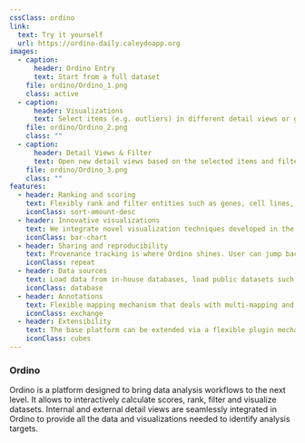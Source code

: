 ```yaml
---
cssClass: ordino
link:
  text: Try it yourself
  url: https://ordino-daily.caleydoapp.org
images:
  - caption:
      header: Ordino Entry
      text: Start from a full dataset
    file: ordino/Ordino_1.png
    class: active
  - caption:
      header: Visualizations
      text: Select items (e.g. outliers) in different detail views or get information of external resources
    file: ordino/Ordino_2.png
    class: ""
  - caption:
      header: Detail Views & Filter
      text: Open new detail views based on the selected items and filter, add scores, etc.
    file: ordino/Ordino_3.png
    class: ""
features:
  - header: Ranking and scoring
    text: Flexibly rank and filter entities such as genes, cell lines, and tissues based on preloaded data, dynamically aggregated data, or additional meta-data
    iconClass: sort-amount-desc
  - header: Innovative visualizations
    text: We integrate novel visualization techniques developed in the academic groups of the co-founders.
    iconClass: bar-chart
  - header: Sharing and reproducibility
    text: Provenance tracking is where Ordino shines. User can jump back to any state of previous analysis, continue the analysis, or share it with colleagues via the browser URL.
    iconClass: repeat
  - header: Data sources
    text: Load data from in-house databases, load public datasets such as TCGA and CCLE, or upload additional data from files. Your private version of Ordino can be extended to use your own data sources. Interested? Contact us!
    iconClass: database
  - header: Annotations
    text: Flexible mapping mechanism that deals with multi-mapping and various annotations (ENSEMBL, GeneSymbol, etc.)
    iconClass: exchange
  - header: Extensibility
    text: The base platform can be extended via a flexible plugin mechanism. Possible extensions can be additional visualizations, data providers, and scoring capabilities.
    iconClass: cubes
---
```


### Ordino

Ordino is a platform designed to bring data analysis workflows to the next level. It allows to interactively calculate scores, rank, filter and visualize datasets. Internal and external detail views are seamlessly integrated in Ordino to provide all the data and visualizations needed to identify analysis targets.